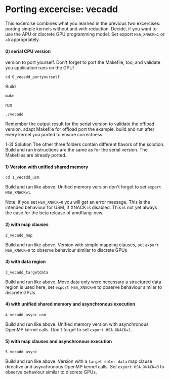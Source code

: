 # Porting excercise: vecadd

This excercise combines what you learned in the previous two excercises: porting simple kernels without and with reduction.
Decide, if you want to use the APU or discrete GPU programming model. Set export ```HSA_XNACK=1``` or ```=0``` appropriately.

#### 0) serial CPU version
version to port yourself. Don't forget to port the Makefile, too, and validate you application runs on the GPU!
```
cd 0_vecadd_portyourself
```
Build
```  
make
```
run
```
./vecadd
```
Remember the output result for the serial version to validate the offload version.
adapt Makefile for offload
port the example, build and run after every kernel you ported to ensure correctness.

1-3) Solution
The other three folders contain different flavors of the solution. Build and run instructions are the same as for the serial version. The Makefiles are already ported.

#### 1) Version with unified shared memory
```
cd 1_vecadd_usm
````
Build and run like above.
Unified memory version don't forget to set ```export HSA_XNACK=1```. 

Note: if you set ```HSA_XNACK=0``` you will get an error message. This is the intended behaviour for USM, if XNACK is disabled. This is not yet always the case for the beta release of amdflang-new.

#### 2) with map clauses
```
2_vecadd_map
```
Build and run like above.
Version with simple mapping clauses, set ```export HSA_XNACK=0``` to observe behaviour similar to discrete GPUs

#### 3) with data region
```
3_vecadd_targetdata
```
Build and run like above.
Move data only were necessary a structured data region is used here, set ```export HSA_XNACK=0``` to observe behaviour similar to discrete GPUs

#### 4) with unified shared memory and asynchronous execution
```
4_vecadd_async_usm
```
Build and run like above.
Unified memory version with asynchronous OpenMP kernel calls. Don't forget to set ```export HSA_XNACK=1```.

#### 5) with map clauses and asynchronous execution
```
5_vecadd_async
```
Build and run like above.
Version with a `target enter data` map clause directive and asynchronous OpenMP kernel calls. Set ```export HSA_XNACK=0``` to observe behaviour similar to discrete GPUs.
